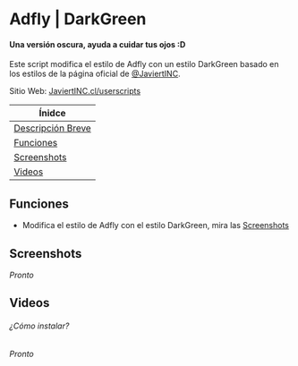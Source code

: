 # Adfly | DarkGreen
#### Una versión oscura, ayuda a cuidar tus ojos :D

Este script modifica el estilo de Adfly con un estilo DarkGreen basado en los estilos de la página oficial de [@JaviertINC](https://javiertinc.cl).

Sitio Web: [JaviertINC.cl/userscripts](https://javiertinc.cl/userscripts/script/adfly.darkgreen)

| Ínidce |
|---|
| [Descripción Breve](#adfly--darkgreen) |
| [Funciones](#funciones) |
| [Screenshots](#screenshots) |
| [Videos](#videos) |

## Funciones
- Modifica el estilo de Adfly con el estilo DarkGreen, mira las [Screenshots](#screenshots)

## Screenshots
_Pronto_

## Videos
###### ¿Cómo instalar?
_Pronto_